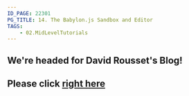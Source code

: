 ```yaml
---
ID_PAGE: 22301
PG_TITLE: 14. The Babylon.js Sandbox and Editor
TAGS:
    - 02.MidLevelTutorials
---
```

## We're headed for David Rousset's Blog!

## Please click [right here](http://blogs.msdn.com/b/davrous/archive/2013/12/17/designers-test-amp-create-your-webgl-3d-worlds-inside-the-babylon-js-sandbox-amp-editor.aspx)
